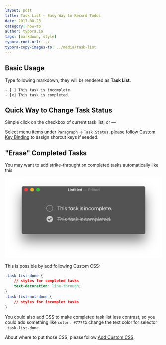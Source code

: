 ```yaml
---
layout: post
title: Task List — Easy Way to Record Todos
date: 2017-08-23
category: how-to
author: typora.io
tags: [markdown, style]
typora-root-url: ../
typora-copy-images-to: ../media/task-list
---
```


## Basic Usage

Type following markdown, they will be rendered as **Task List**.

```gfm
- [ ] This task is incomplete.
- [x] This task is completed.
```

## Quick Way to Change Task Status

Simple click on the checkbox of current task list, or —

Select menu items under `Paragraph` → `Task Status`, please follow [Custom Key Binding](/Custom-Key-Binding/) to assign shorcut keys if needed.

## "Erase" Completed Tasks

You may want to add strike-throught on completed tasks automatically like this

![Snip20170824_1](/media/task-list/Snip20170824_1.png) 

This is possible by add following Custom CSS:

```css
.task-list-done {
    // styles for completed tasks
    text-decoration: line-through;
}
.task-list-not-done {
    // styles for incomplet tasks
}
```

You could also add CSS to make completed task list less contrast, so you could add something like `color: #777` to change the text color for selector `.task-list-done`.

About where to put those CSS, please follow [Add Custom CSS](/Add-Custom-CSS/).

